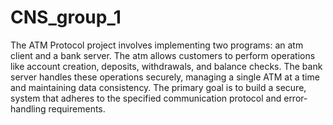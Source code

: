 # CNS_group_1
The ATM Protocol project involves implementing two programs: an atm client and a bank server. The atm allows customers to perform operations like account creation, deposits, withdrawals, and balance checks. The bank server handles these operations securely, managing a single ATM at a time and maintaining data consistency. The primary goal is to build a secure, system that adheres to the specified communication protocol and error-handling requirements.

